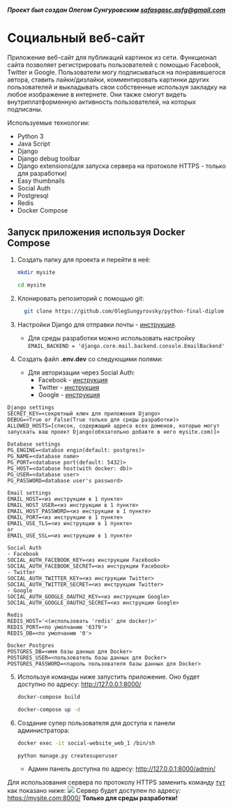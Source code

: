 #### _Проект был создан Олегом Сунгуровским <safasgasc.asfg@gmail.com>_

# Cоциальный веб-сайт

Приложение веб-сайт для публикаций картинок из сети. Функционал сайта позволяет регистрировать пользователей с помощью 
Facebook, Twitter и Google. Пользователи могу подписываться на понравившегося автора, ставить лайки/дизлайки, комментировать
картинки других пользователей и выкладывать свои собственные используя закладку на любое изображение в интернете. Они также смогут
видеть внутриплатформенную активность пользователей, на которых подписаны.

Используемые технологии:

* Python 3
* Java Script
* Django
* Django debug toolbar
* Django extensions(для запуска сервера на протоколе HTTPS - только для разработки)
* Easy thumbnails
* Social Auth
* Postgresql
* Redis
* Docker Compose

## Запуск приложения используя Docker Compose

1. Создать папку для проекта и перейти в неё:
    ```bash
    mkdir mysite
    ```
    ```bash
    cd mysite
    ```

2. Клонировать репозиторий с помощью git: 
   ```bash
     git clone https://github.com/OlegSungyrovsky/python-final-diplom
   ```
    
3. Настройки Django для отправки почты - [инструкция](https://vivazzi.pro/ru/it/send-email-in-django/). 
    - Для среды разработки можно использовать настройку ```EMAIL_BACKEND = 'django.core.mail.backend.console.EmailBackend'```

4. Создать файл **.env.dev** со следующими полями:
   - Для авторизации через Social Auth:
      * Facebook - [инструкция](https://python-social-auth.readthedocs.io/en/latest/backends/facebook.html)
      * Twitter - [инструкция](https://python-social-auth.readthedocs.io/en/latest/backends/twitter.html)
      * Google - [инструкция](https://python-social-auth.readthedocs.io/en/latest/backends/google.html#google-oauth2)
```
Django settings
SECRET_KEY=<секретный ключ для приложения Django>
DEBUG=<True or False(True только для среды разработки)>
ALLOWED_HOSTS=[список, содержащий адреса всех доменов, которые могут запускать ваш проект Django(обязательно добавте в него mysite.com)]>

Database settings
PG_ENGINE=<databse engin(default: postgres)>
PG_NAME=<database name>
PG_PORT=<database port(default: 5432)>
PG_HOST=<database host(with docker: db)>
PG_USER=<database user>
PG_PASSWORD=database user's password>

Email settings
EMAIL_HOST=<из инструкции в 1 пункте>
EMAIL_HOST_USER=<из инструкции в 1 пункте>
EMAIL_HOST_PASSWORD=<из инструкции в 1 пункте>
EMAIL_PORT=<из инструкции в 1 пункте>
EMAIL_USE_TLS=<из инструкции в 1 пункте>
or
EMAIL_USE_SSL=<из инструкции в 1 пункте>

Social Auth
- Facebook
SOCIAL_AUTH_FACEBOOK_KEY=<из инструкции Facebook>
SOCIAL_AUTH_FACEBOOK_SECRET=<из инструкции Facebook>
- Twitter
SOCIAL_AUTH_TWITTER_KEY=<из инструкции Twitter>
SOCIAL_AUTH_TWITTER_SECRET=<из инструкции Twitter>
- Google
SOCIAL_AUTH_GOOGLE_OAUTH2_KEY=<из инструкции Google>
SOCIAL_AUTH_GOOGLE_OAUTH2_SECRET=<из инструкции Google>

Redis
REDIS_HOST='<(использовать 'redis' для docker)>'
REDIS_PORT=<по умолчанию '6379'>
REDIS_DB=<по умолчанию '0'>

Docker Postgres
POSTGRES_DB=<имя базы данных для Docker>
POSTGRES_USER=<пользователь базы данных для Docker>
POSTGRES_PASSWORD=<пароль пользователя базы данных для Docker>
```
5. Используя команды ниже запустить приложение. Оно будет доступно по адресу: http://127.0.0.1:8000/
    ```bash
    docker-compose build
    ```
    ```bash
    docker-compose up -d
    ```
6. Создание супер пользователя для доступа к панели администратора:
    ```bash
    docker exec -it social-website_web_1 /bin/sh
    ```
    ```bash
    python manage.py createsuperuser
    ```
    - Админ панель доступна по адресу: http://127.0.0.1:8000/admin/

Для использования сервера по протоколу HTTPS заменить команду [тут](docker-compose.yaml) как показано ниже:
<image src="https://i.ibb.co/Vqvp9dD/2023-12-17-14-19-59.png">
Сервер будет доступен по адресу: https://mysite.com:8000/
__Только для среды разработки!__ 